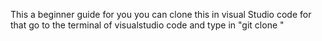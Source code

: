 This a beginner guide for you you can clone this in visual Studio code for that go to the terminal of visualstudio code and type in "git clone "